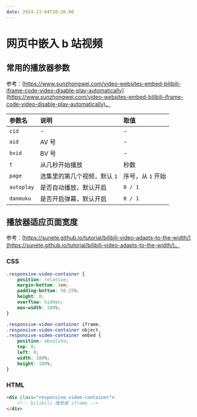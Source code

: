 ```yaml
---
date: 2024-11-04T20:26:00
---
```


# 网页中嵌入 b 站视频

## 常用的播放器参数

参考：[https://www.sunzhongwei.com/video-websites-embed-bilibili-iframe-code-video-disable-play-automatically](https://www.sunzhongwei.com/video-websites-embed-bilibili-iframe-code-video-disable-play-automatically)。

|参数名|说明|取值|
|:-|:-|:-|
|`cid`|-|-|
|`aid`|AV 号|-|
|`bvid`|BV 号|-|
|`t`|从几秒开始播放|秒数|
|`page`|选集里的第几个视频，默认 `1`|序号，从 `1` 开始|
|`autoplay`|是否自动播放，默认开启|`0 / 1`|
|`danmuku`|是否开启弹幕，默认开启|`0 / 1`|

## 播放器适应页面宽度

参考：[https://sunete.github.io/tutorial/bilibili-video-adapts-to-the-width/](https://sunete.github.io/tutorial/bilibili-video-adapts-to-the-width/)。

### CSS

``` css
.responsive-video-container {
    position: relative;
    margin-bottom: 1em;
    padding-bottom: 56.25%;
    height: 0;
    overflow: hidden;
    max-width: 100%;
}

.responsive-video-container iframe,
.responsive-video-container object,
.responsive-video-container embed {
    position: absolute;
    top: 0;
    left: 0;
    width: 100%;
    height: 100%;
}
```

### HTML

``` html
<div class="responsive-video-container">
    <!-- bilibili 播放器 iframe -->
</div>
```
